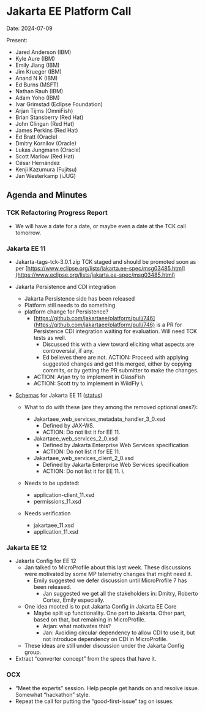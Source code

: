 # Jakarta EE Platform Call

Date: 2024-07-09

Present:

* Jared Anderson (IBM)
* Kyle Aure (IBM)
* Emily Jiang (IBM)
* Jim Krueger (IBM)
* Anand N K (IBM)
* Ed Burns (MSFT)
* Nathan Rauh (IBM)
* Adam Yoho (IBM)
* Ivar Grimstad (Eclipse Foundation)
* Arjan Tijms (OmniFish)
* Brian Stansberry (Red Hat)
* John Clingan (Red Hat)
* James Perkins (Red Hat)
* Ed Bratt (Oracle)
* Dmitry Kornilov (Oracle)
* Lukas Jungmann (Oracle)
* Scott Marlow (Red Hat)
* César Hernández
* Kenji Kazumura (Fujitsu)
* Jan Westerkamp (iJUG)

## Agenda and Minutes

### TCK Refactoring Progress Report

* We will have a date for a date, or maybe even a date at the TCK call tomorrow. 

### Jakarta EE 11

* Jakarta-tags-tck-3.0.1.zip TCK staged and should be promoted soon as per [https://www.eclipse.org/lists/jakarta.ee-spec/msg03485.html](https://www.eclipse.org/lists/jakarta.ee-spec/msg03485.html)
* Jakarta Persistence and CDI integration
    * Jakarta Persistence side has been released
    * Platform still needs to do something
    * platform change for Persistence?
        * [https://github.com/jakartaee/platform/pull/746](https://github.com/jakartaee/platform/pull/746) is a PR for Persistence CDI integration waiting for evaluation.  Will need TCK tests as well.
            * Discussed this with a view toward eliciting what aspects are controversial, if any.
            * Ed believes there are not. ACTION: Proceed with applying suggested changes and get this merged, either by copying commits, or by getting the PR submitter to make the changes.
        * ACTION: Arjan try to implement in GlassFish
        * ACTION: Scott try to implement in WildFly \

* [Schemas](https://jakarta.ee/xml/ns/jakartaee/#11) for Jakarta EE 11 ([status](https://docs.google.com/spreadsheets/d/1metSofmNMQ2bmhlnc_Ov0CU76WeSgKfd1IwKknGrnWs/edit?gid=0#gid=0))
    * What to do with these (are they among the removed optional ones?):
        * Jakartaee_web_services_metadata_handler_3_0.xsd
            * Defined by JAX-WS. 
            * ACTION: Do not list it for EE 11.
        * Jakartaee_web_services_2_0.xsd
            * Defined by Jakarta Enterprise Web Services specification
            *  ACTION: Do not list it for EE 11.
        * Jakartaee_web_services_client_2_0.xsd
            * Defined by Jakarta Enterprise Web Services specification
            *  ACTION: Do not list it for EE 11. \

    * Needs to be updated:
        * application-client_11.xsd
        * permissions_11.xsd
    * Needs verification
        * jakartaee_11.xsd
        * application_11.xsd

### Jakarta EE 12

* Jakarta Config for EE 12
    * Jan talked to MicroProfile about this last week. These discussions were motivated by some MP telemetry changes that might need it.
        * Emily suggested we defer discussion until MicroProfile 7 has been released.
            * Jan suggested we get all the stakeholders in: Dmitry, Roberto Cortez, Emily especially.
    * One idea mooted is to put Jakarta Config in Jakarta EE Core
        * Maybe split up functionality. One part to Jakarta. Other part, based on that, but remaining in MicroProfile.
            * Arjan: what motivates this?
            * Jan: Avoiding circular dependency to allow CDI to use it, but not introduce dependency on CDI in MicroProfile.
    * These ideas are still under discussion under the Jakarta Config group.
* Extract “converter concept” from the specs that have it.

### OCX

* “Meet the experts” session. Help people get hands on and resolve issue. Somewhat “hackathon” style.
* Repeat the call for putting the “good-first-issue” tag on issues.
